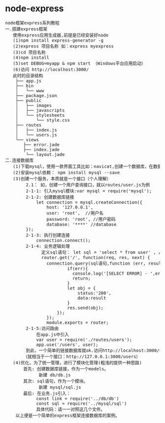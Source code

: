 # node-express
<pre>
node框架express系列教程
一.搭建express框架
   使用express应用生成器,前提是已经安装好node
   (1)npm install express-generator -g
   (2)express 项目名称 如：express myexpress
   (3)cd 项目名称
   (4)npm install
   (5)set DEBUG=myapp & npm start （Windows平台应用启动）
   (6)访问 http://localhost:3000/ 
   此时的目录结构
	├── app.js
	├── bin
	│   └── www
	├── package.json
	├── public
	│   ├── images
	│   ├── javascripts
	│   └── stylesheets
	│       └── style.css
	├── routes
	│   ├── index.js
	│   └── users.js
	└── views
	   ├── error.jade
	   ├── index.jade
	    └── layout.jade
二.连接数据库
   (1)下载mysql，使用一款界面工具比如：navicat,创建一个数据库，在数据库创建一个表
   (2)安装mysql依赖： npm install mysql --save
   (3)创建一个服务，本质就是一个接口（个人理解）
      	2.1： 如，创建一个用户查询接口，就以routes/user.js为例
      	2-1-1: 引入mysql模块:var mysql = require('mysql');
      	2-1-2: 创建数据库链接
      		let connection = mysql.createConnection({
				host: '127.0.0.1',
				user: 'root',  //用户名
				password: 'root', //用户密码
				database: '****' //database
		});
		2-1-3: 执行创建连接 
			connection.connect();
		2-1-4: 业务逻辑处理
			  定义sql语句： let sql = 'select * from user' , //user是指查询的表名
			  router.get('/', function(req, res, next) {
				connection.query(sql语句,function (err, result) {
				        if(err){
				          console.log('[SELECT ERROR] - ',err.message);
				          return;
				        }
				        let obj = {
				        	status:'200',
				        	data:result
				        }
				        res.send(obj);
					});
				});
				module.exports = router;
		2-1-5:访问路由
			在app.js中引入
			var user = require('./routes/users');
			app.use('/users', user);
		到此，一个简单的链接数据库就ok.访问http://localhost:3000/users，就可以看到返回的数据。
	   （就相当于一个接口：http://127.0.0.1:3000/users）
   (4)优化，为了统一管理，进行了模块化管理(粗浅的提供一种思路)
	   首先: 创建数据库链接，作为一个models。
	       	 新建 db/db.js
	   其次: sql语句，作为一个模块。
	         新建 mysql/sql.js
	   最后: 在业务.js引入：
	   		const link = require('../db/db')
			const sql = require('../mysql/sql')
			具体代码：请一一对照这几个文件。
	以上便是一个简单的express框架连接数据库的案例。

</pre>



